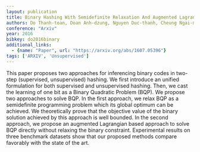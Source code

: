```yaml
---
layout: publication
title: Binary Hashing With Semidefinite Relaxation And Augmented Lagrangian
authors: Do Thanh-toan, Doan Anh-dzung, Nguyen Duc-thanh, Cheung Ngai-man
conference: "Arxiv"
year: 2016
bibkey: do2016binary
additional_links:
  - {name: "Paper", url: "https://arxiv.org/abs/1607.05396"}
tags: ['ARXIV', 'Unsupervised']
---
```

This paper proposes two approaches for inferencing binary codes in two-step
(supervised, unsupervised) hashing. We first introduce an unified formulation
for both supervised and unsupervised hashing. Then, we cast the learning of one
bit as a Binary Quadratic Problem (BQP). We propose two approaches to solve
BQP. In the first approach, we relax BQP as a semidefinite programming problem
which its global optimum can be achieved. We theoretically prove that the
objective value of the binary solution achieved by this approach is well
bounded. In the second approach, we propose an augmented Lagrangian based
approach to solve BQP directly without relaxing the binary constraint.
Experimental results on three benchmark datasets show that our proposed methods
compare favorably with the state of the art.

